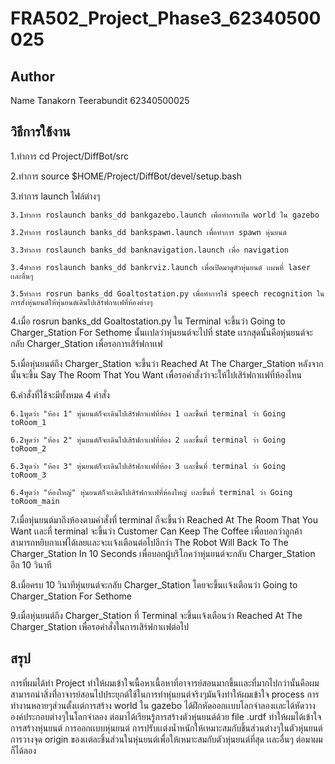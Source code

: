 # FRA502_Project_Phase3_62340500025

## Author

Name Tanakorn Teerabundit 62340500025

## วิธีการใช้งาน

1.ทำการ cd Project/DiffBot/src

2.ทำการ source $HOME/Project/DiffBot/devel/setup.bash

3.ทำการ launch ไฟล์ต่างๆ

    3.1ทำการ roslaunch banks_dd bankgazebo.launch เพื่อทำการเปิด world ใน gazebo

    3.2ทำการ roslaunch banks_dd bankspawn.launch เพื่อทำการ spawn หุ่นยนต์

    3.3ทำการ roslaunch banks_dd banknavigation.launch เพื่อ navigation

    3.4ทำการ roslaunch banks_dd bankrviz.launch เพื่อเปิดมาดูตัวหุ่นยนต์ เเผนที่ laser เเละอื่นๆ

    3.5ทำการ rosrun banks_dd Goaltostation.py เพื่อทำการใช้ speech recognition ในการสั่งหุ่นยนต์ให้หุ่นยนต์เดินไปเสิร์ฟกาเเฟที่ห้องต่างๆ

4.เมื่อ rosrun banks_dd Goaltostation.py ใน Terminal จะขึ้นว่า Going to Charger_Station For Sethome นั้นเเปลว่าหุ่นยนต์จะไปที่ state เเรกสุดนั้นคือหุ่นยนต์จะกลับ Charger_Station เพื่อรอการเสิร์ฟกาเเฟ

5.เมื่อหุ่นยนต์ถึง Charger_Station จะขึ้นว่า Reached At The Charger_Station หลังจากนั้นจะขึ้น Say The Room That You Want เพื่อรอคำสั่งว่าจะให้ไปเสิร์ฟกาเเฟที่ห้องไหน

6.คำสั่งที่ใช้จะมีทั้งหมด 4 คำสั่ง 

    6.1พูดว่า "ห้อง 1" หุ่นยนต์ก็จะเดินไปเสิร์ฟกาเเฟที่ห้อง 1 เเละขึ้นที่ terminal ว่า Going toRoom_1
    
    6.2พูดว่า "ห้อง 2" หุ่นยนต์ก็จะเดินไปเสิร์ฟกาเเฟที่ห้อง 2 เเละขึ้นที่ terminal ว่า Going toRoom_2
    
    6.3พูดว่า "ห้อง 3" หุ่นยนต์ก็จะเดินไปเสิร์ฟกาเเฟที่ห้อง 3 เเละขึ้นที่ terminal ว่า Going toRoom_3
    
    6.4พูดว่า "ห้องใหญ่" หุ่นยนต์ก็จะเดินไปเสิร์ฟกาเเฟที่ห้องใหญ่ เเละขึ้นที่ terminal ว่า Going toRoom_main

7.เมื่อหุ่นยนต์มาถึงห้องตามคำสั่งที่ terminal ก็จะขึ้นว่า Reached At The Room That You Want เเละที่ terminal จะขึ้นว่า Customer Can Keep The Coffee เพื่อบอกว่าลูกค้าสามารถหยิบกาเเฟได้เลยเเละจะเเจ้งเตือนต่อไปอีกว่า The Robot Will Back To The Charger_Station In 10 Seconds เพื่อบอกผู้บริโภคว่าหุ่นยนต์จะกลับ Charger_Station อีก 10 วินาที

8.เมื่อครบ 10 วินาทีหุ่นยนต์จะกลับ Charger_Station โดยจะขึ้นเเจ้งเตือนว่า Going to Charger_Station For Sethome

9.เมื่อหุ่นยนต์ถึง Charger_Station ที่ Terminal จะขึ้นเเจ้งเตือนว่า Reached At The Charger_Station เพื่อรอคำสั่งในการเสิร์ฟกาเเฟต่อไป

## สรุป

การที่ผมได้ทำ Project ทำให้ผมเข้าใจเนื้อหาเนื้อหาที่อาจารย์สอนมากขึ้นเเละที่มากไปกว่านั้นคือผมสามารถนำสิ่งที่่อาจารย์สอนไปประยุกต์ใช้ในการทำหุ่นยนต์จริงๆมันจึงทำให้ผมเข้าใจ process การทำงานหลายๆส่วนตั้งเเต่การสร้าง world ใน gazebo ได้ฝึกหัดออกเเบบโลกจำลองเเละได้หัดวางองค์ประกอบต่างๆในโลกจำลอง ต่อมาได้เรียนรู้การสร้างตัวหุ่นยนต์ด้วย file .urdf ทำให้ผมได้เข้าใจการสร้างหุ่นยนต์ การออกเเบบหุ่นยนต์ การปรับเเต่งน้ำหนักให้เหมาะสมกับชิ้นส่วนต่างๆในตัวหุ่นยนต์ การวางจุด origin ของเเต่ละชิ้นส่วนในหุ่นยนต์เพื่อให้เหมาะสมกับตัวหุ่นยนต์ที่สุด เเละอื่นๆ ต่อมาผมก็ได้ลอง
